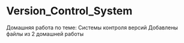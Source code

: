 # Version_Control_System
Домашняя работа по теме: Системы контроля версий
Добавлены файлы из 2 домашней работы
